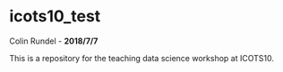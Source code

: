 # icots10_test

Colin Rundel - **2018/7/7**

This is a repository for the teaching data science workshop at ICOTS10.
